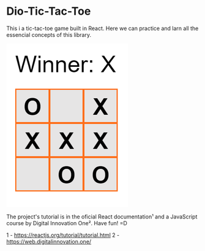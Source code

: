 # Dio-Tic-Tac-Toe

This i a tic-tac-toe game built in React. Here we can practice and larn all the essencial concepts of this library.

![image info](./src/images/gameView.png)

The project's tutorial is in the oficial React documentation¹ and a 
JavaScript course by Digital Innovation One². Have fun! =D

1 - https://reactjs.org/tutorial/tutorial.html
2 - https://web.digitalinnovation.one/